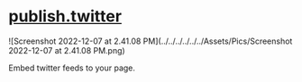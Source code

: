 # [publish.twitter](https://publish.twitter.com/#)

![Screenshot 2022-12-07 at 2.41.08 PM](../../../../../../Assets/Pics/Screenshot 2022-12-07 at 2.41.08 PM.png)

Embed twitter feeds to your page. 

